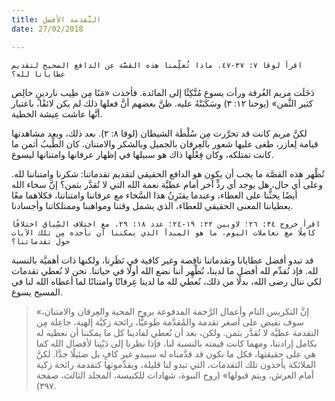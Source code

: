 ```yaml
---
title: التَّقدمة الأفضل
date: 27/02/2018

---
```


`اقرأ لوقا ٧: ٣٧-٤٧. ماذا تُعلِّمنا هذه القصَّة عن الدافع الصحيح لتقديم عطايانا لله؟`

دَخَلَت مريم الغُرفة ورأت يسوع مُتَّكِئًا إلى المائدة. فأخذت «مَنًا مِن طِيب ناردينٍ خالِص كثير الثَّمن» (يوحنا ١٢: ٣) وسَكَبَتْهُ عليه. ظنَّ بعضهم أنَّ فعلها ذلك لم يكن لائقًا، باعتبار أنَّها عاشت عِيشة الخطية.

لكنَّ مريم كانت قد تحرَّرت مِن سُلْطَة الشيطان (لوقا ٨: ٢). بعد ذلك، وبعد مشاهدتها قيامة لِعازر، طغى عليها شعور بالعِرفان بالجميل وبالشكر والامتنان. كان الطِّيبُ أثمن ما كانت تمتلكه، وكان فِعْلُها ذاك هو سبيلها في إظهار عرفانها وامتنانها ليسوع.

تُظْهر هذه القصَّة ما يجب أن يكون هو الدافع الحقيقي لتقديم تقدماتنا: شكرنا وامتناننا لله. وعلى أي حال، هل يوجد أي ردٍّ آخر أمام عطيَّة نعمة الله التي لا تُقدَّر بثمن؟ إنَّ سخاء الله أيضًا يحثُّنا على العطاء، وعندما يقتَرِنُ هذا السَّخاء مع عرفاننا وامتناننا، فكلاهما معًا يعطياننا المعنى الحقيقي للعطاء، الذي يشمل وقتنا ومواهبنا وممتلكاتنا وأجسادنا.

`اقرأ خروج ٣٤: ٢٦؛ لاويين ٢٢: ١٩-٢٤؛ عدد ١٨: ٢٩. مع اختلاف السِّياق اختلافًا كامِلًا مع تعاملات اليوم، ما هو المبدأ الذي يمكننا أن نأخذه مِن تلك الآيات حول تقدماتنا؟`

قد تبدو أفضل عطايانا وتقدماتنا ناقِصة وغير كافية في نَظَرِنا، ولكنها ذات أهميَّة بالنسبة لله. فإذ نُقدِّم لله أفضل ما لدينا، نُظْهِر أننا نضع الله أولًا في حياتنا. نحن لا نُعطي تقدمات لكي ننال رضى الله، بدلًا من ذلك، نُعطي لله ما لدينا عِرفانًا وامتنانًا لما أعطاه الله لنا في المسيح يسوع.

> <p></p>
> «إنَّ التكريس التام وأعمال الرَّحمة المدفوعة بروح المحبة والعِرفان والامتنان، سوف تفيض على أصغر تقدمة والمُقدَّمة طوعيًّا، رائحة زكيَّة إلهية، جاعِلة مِن التقدمة عطيَّة لا تُقدَّر بثمن. ولكن، بعد أن نُعطي لفادينا كل ما يمكننا أن نعطيه له بكامل إرادتنا، ومهما كانت قيمته بالنسبة لنا، فإذا نظرنا إلى دَيْنِنا لأفضال الله كما هي على حقيقتها، فكل ما نكون قد قدَّمناه له سيبدو غير كافٍ بل ضئيلًا جدَّا. لكنَّ الملائكة يأخذون تلك التقدمات، التي تبدو لنا قليلة، ويقدِّمونها كتقدمة رائحة زكية أمام العرش، ويتم قبولها» (روح النبوة، شهادات للكنيسة، المجلد الثالث، صفحة ٣٩٧).